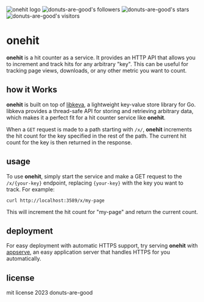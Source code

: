 ![onehit logo](https://github-production-user-asset-6210df.s3.amazonaws.com/96031819/273399434-5f5066f4-507e-4333-9378-3acb765ef5ab.png)
![donuts-are-good's followers](https://img.shields.io/github/followers/donuts-are-good?&color=555&style=for-the-badge&label=followers) ![donuts-are-good's stars](https://img.shields.io/github/stars/donuts-are-good?affiliations=OWNER%2CCOLLABORATOR&color=555&style=for-the-badge) ![donuts-are-good's visitors](https://komarev.com/ghpvc/?username=donuts-are-good&color=555555&style=for-the-badge&label=visitors)

# onehit

**onehit** is a hit counter as a service. It provides an HTTP API that allows you to increment and track hits for any arbitrary "key". This can be useful for tracking page views, downloads, or any other metric you want to count.

## how it Works

**onehit** is built on top of [libkeva](https://github.com/donuts-are-good/libkeva), a lightweight key-value store library for Go. libkeva provides a thread-safe API for storing and retrieving arbitrary data, which makes it a perfect fit for a hit counter service like **onehit**.

When a `GET` request is made to a path starting with `/x/`, **onehit** increments the hit count for the key specified in the rest of the path. The current hit count for the key is then returned in the response.

## usage

To use **onehit**, simply start the service and make a GET request to the `/x/{your-key}` endpoint, replacing `{your-key}` with the key you want to track. For example:

```
curl http://localhost:3589/x/my-page
```

This will increment the hit count for "my-page" and return the current count.

## deployment

For easy deployment with automatic HTTPS support, try serving **onehit** with [appserve](https://github.com/donuts-are-good/appserve), an easy application server that handles HTTPS for you automatically.


## license

mit license 2023 donuts-are-good